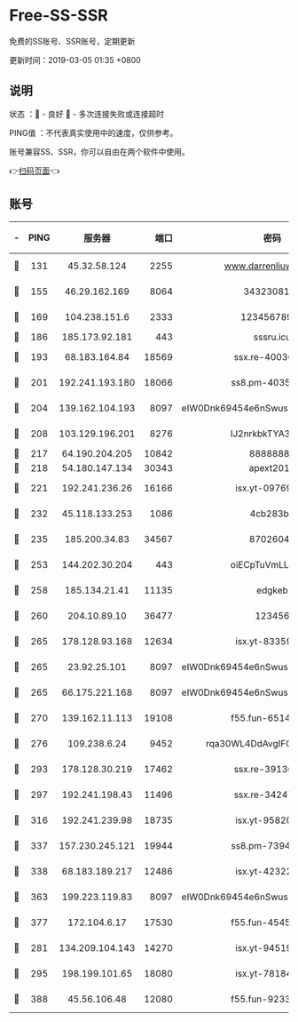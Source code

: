 # Free-SS-SSR

免费的SS账号、SSR账号，定期更新

更新时间：2019-03-05 01:35 +0800

## 说明

状态     ：🙂 - 良好 🙁 - 多次连接失败或连接超时

PING值   ：不代表真实使用中的速度，仅供参考。

账号兼容SS、SSR，你可以自由在两个软件中使用。

👉[扫码页面](https://liesauer.github.io/free-ss-ssr.github.io/)👈

## 账号

|-|PING|服务器|端口|密码|加密方式|区域|
|:----:|:----:|:-----:|-----:|:----:|:----:|:----:|
|🙂|131|45.32.58.124|2255|www.darrenliuwei.com|aes-256-cfb|JP|
|🙂|155|46.29.162.169|8064|3432308177|aes-256-cfb|RU|
|🙂|169|104.238.151.6|2333|12345678900|aes-256-cfb|JP|
|🙂|186|185.173.92.181|443|sssru.icu|rc4-md5|RU|
|🙂|193|68.183.164.84|18569|ssx.re-40036320|aes-256-cfb|US|
|🙂|201|192.241.193.180|18066|ss8.pm-40352381|aes-256-cfb|US|
|🙂|204|139.162.104.193|8097|eIW0Dnk69454e6nSwuspv9DmS201tQ0D|aes-256-cfb|JP|
|🙂|208|103.129.196.201|8276|lJ2nrkbkTYA30wv0|aes-256-cfb|US|
|🙂|217|64.190.204.205|10842|88888888|rc4-md5|US|
|🙂|218|54.180.147.134|30343|apext2019|chacha20|KR|
|🙂|221|192.241.236.26|16166|isx.yt-09769627|aes-256-cfb|US|
|🙂|232|45.118.133.253|1086|4cb283b8|aes-256-cfb|SG|
|🙂|235|185.200.34.83|34567|87026045|aes-256-cfb|US|
|🙂|253|144.202.30.204|443|oiECpTuVmLLxk4Ts|aes-256-cfb|US|
|🙂|258|185.134.21.41|11135|edgkeb|aes-256-cfb|GB|
|🙂|260|204.10.89.10|36477|123456|aes-256-cfb|US|
|🙂|265|178.128.93.168|12634|isx.yt-83359917|aes-256-cfb|SG|
|🙂|265|23.92.25.101|8097|eIW0Dnk69454e6nSwuspv9DmS201tQ0D|aes-256-cfb|US|
|🙂|265|66.175.221.168|8097|eIW0Dnk69454e6nSwuspv9DmS201tQ0D|aes-256-cfb|US|
|🙂|270|139.162.11.113|19108|f55.fun-65147791|aes-256-cfb|SG|
|🙂|276|109.238.6.24|9452|rqa30WL4DdAvgIFG6Fs3znzTa|aes-256-cfb|FR|
|🙂|293|178.128.30.219|17462|ssx.re-39136705|aes-256-cfb|SG|
|🙂|297|192.241.198.43|11496|ssx.re-34247087|aes-256-cfb|US|
|🙂|316|192.241.239.98|18735|isx.yt-95820139|aes-256-cfb|US|
|🙂|337|157.230.245.121|19944|ss8.pm-73943906|aes-256-cfb|SG|
|🙂|338|68.183.189.217|12486|isx.yt-42322942|aes-256-cfb|SG|
|🙂|363|199.223.119.83|8097|eIW0Dnk69454e6nSwuspv9DmS201tQ0D|aes-256-cfb|US|
|🙂|377|172.104.6.17|17530|f55.fun-45452436|aes-256-cfb|US|
|🙁|281|134.209.104.143|14270|isx.yt-94519084|aes-256-cfb|SG|
|🙁|295|198.199.101.65|18080|isx.yt-78184489|aes-256-cfb|US|
|🙁|388|45.56.106.48|12080|f55.fun-92337003|aes-256-cfb|US|
